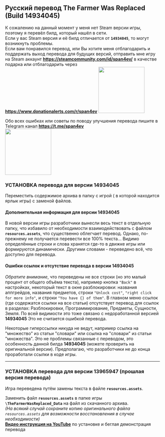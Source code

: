 ## Русский перевод The Farmer Was Replaced (Build 14934045)
К сожалению на данный момент у меня нет Steam версии игры, поэтому я перевёл билд, который нашёл в сети.  
Если у вас Steam версия и её билд отличается от **`14934045`**, то могут возникнуть проблемы.  
Если вам понравился перевод, или Вы хотите меня отблагодарить и поддержать выход перевода для будущих версий, отправить мне игру на Steam аккаунт **https://steamcommunity.com/id/span4ev/** в качестве подарка или отблагодарить через **https://www.donationalerts.com/r/span4ev**
<img src="https://github.com/user-attachments/assets/ba18479f-0650-4bb5-8476-be13c6ad6d54"  width="150">

Обо всех ошибках или советы по поводу улучшения перевода пишите в Telegram канал **https://t.me/span4ev**  
<img src="https://github.com/span4ev/TFWR_ru_translation/assets/127920651/f872bef5-22a1-475e-a191-3748732fa588" width="150">

### УСТАНОВКА перевода для версии 14934045
Переместить содержимое архива в папку с игрой ( в которой находится ярлык игры) с заменой файлов.

#### Дополнительная информация для версии 14934045
В новой версии игры разработчики вынесли весь текст в отдельную папку, что избавило от необходимости взаимодействовать с файлом **`resources.assets`**, что существенно облегчает перевод. Однако, по-прежнему не получается перевести все 100% текста... Видимо определённые строки и слова хранятся где-то в движке игры или формируются динамически. Другими словами - переведено всё, что доступно для перевода.

#### Ошибки ссылок и отсутствие перевода в версии 14934045
*Обратите внимание*, что переведены не все строки (но это малый процент от общего объёма текста), например кнопка `"Back"` в настройках, некоторый текст в окне разблокировки: названия аппгрейдов, названия предметов, строки `"Unlock cost"`, `"right click for more info"`, и строки `"You have {} of them"`. 
В главном меню ссылок (где содержатся ссылки на все статьи) отсутствует перевод для ссылок в разделах: Разблокировки, Программирование, Предметы, Сущности, Земля. По всей видимости это тоже связано с недоработанной версией **14934045**
Это не считается ошибкой перевода. 

Некоторые гиперссылки никуда не ведут, например ссылка на "множество" из статьи "словари" или ссылка на "словари" из статьи "множества". Это не проблемы связанные с переводом, это особенность данной билда **14934045** (можете проверить на оригинальной версии). Предполагаю, что разработчики не до конца проработали ссылки в коде игры.




-------------------------------------------------------------------

### УСТАНОВКА перевода для версии 13965947 (прошлая версия перевода)
Игра переведена путём замены текста в файле **`resources.assets`**. 

Заменить файл **`resources.assets`** в папке игры **`\TheFarmerWasReplaced_Data`** на файл из скачанного архива.    
*(На всякий случай сохраните копию оригинального файла `resources.assets` для возможности восстановления в случае необходимости)*  
**[Видео инструкция на YouTube](https://youtu.be/4u9SI9d_Jpg)** по установке и беглая демонстрация перевода  




